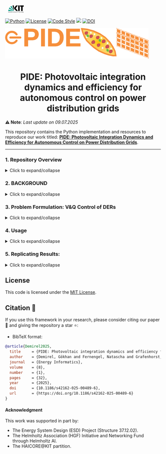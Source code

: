 <p float="left">
 <img src="helper/icons/icon_kit.png" width="10%" hspace="10"/> 
</p>

[![Python](https://img.shields.io/badge/Python-3.9.18-blue?logo=python)](https://www.python.org/downloads/release/python-3918/)
[![License](https://img.shields.io/badge/License-MIT-green?logo=opensource)](./LICENSE)
[![Code Style](https://img.shields.io/badge/Code%20Style-black-000000.svg?logo=python)](https://github.com/psf/black)
[![](https://img.shields.io/badge/Contact-goekhan.demirel%40kit.edu-yellow?label=Contact)](goekhan.demirel@kit.edu)
[![DOI](https://img.shields.io/badge/DOI-10.1145%2F12345678.12345678-orange?logo=doi)](https://doi.org/10.1186/s42162-025-00489-6)

![MPVBenchLogo](helper/icons/pide_icon.svg)

<h1 align="center">PIDE: Photovoltaic integration dynamics and efficiency for autonomous control on power distribution grids</h1>

**⚠️ Note**: _Last update on 09.07.2025_

This repository contains the Python implementation and resources to reproduce our work titled: **[PIDE: Photovoltaic Integration Dynamics and Efficiency for Autonomous Control on Power Distribution Grids](https://doi.org/10.1186/s42162-025-00489-6)**.

---

### 1. Repository Overview

<details>
  <summary>Click to expand/collapse</summary>

The provided Python-based framework, **PIDE**, implements active voltage control for low-voltage (LV) electrical distribution grids using inverter-based control of distributed energy resources (DERs). The framework supports both decentralized and distributed grid control strategies and adheres to the VDE-AR-N 4105 and EN50160 regulatory standards for providing ancillary services, such as reactive power control.

This repository is designed to the following:

- **Reference Solution for Grid Control**: Complies with VDE regulations and enables benchmarking against AI-driven control methods.
  - **Reactive power control modes according to `VDE-AR-N 4105:2018-11`**:
    - **Q(V)**, **Q(P)**, **Fixed cos $ϕ$**
  - **Decentralized and Distributed DER grid control strategies in LV Grid**:
    - **Decentralized grid control**: Each DER unit autonomously makes decisions at the local PCC, independent of grid constraints.
    - **Distributed grid control**: All DER units along the feeder control zones coordinate the decision-making process jointly.
- **Detailed Grid Component Modelling**:
  - **Battery System Modelling**: Captures charging and discharging dynamics, state-of-charge (SoC) constraints, and energy losses during storage operations.
  - **Inverter Modelling**: Simulates reactive and active power flows, efficiency losses, and compliance with regulatory voltage constraints.
  - **Power Loss Analysis**: Incorporates active power losses in distribution lines and transformers due to DER integration, based on physical equations.
- **DER Integration and Simulation**: Provides tools to simulate DER integration and their impact on autonomous reactive power control.
  - **MPVBench**: The benchmark dataset with real-time recordings of mini-photovoltaic (MPV) systems, also known as balcony power plants, including metadata of the corresponding used hardware.
    - Visit **[MPVBench GitHub repository](https://github.com/KIT-IAI/MPVBench)** for more information.
- **Optional Monte Carlo Simulation**: Supports uncertainty modeling and sensitivity analysis using stochastic parameters for more robust and flexible evaluation of control strategies.

This repository is structured in a few key folders:

```
├── helper                                <- Directory for helper scripts.
├── yaml                                  <- Directory for configuration files.
├── LICENSE.txt                           <- Licensing information.
├── README.md                             <- Primary README for developers.
├── __main__.py                           <- Main script.
├── exe_server_helper_cs1_job.sh          <- Script executes tasks defined by the master script to the SLURM scheduler for Case Study 1.
├── exe_server_master_cs1_job.sh          <- Script submits batch jobs for Case Study 1.
├── exe_server_master_cs2_job.sh          <- Script to the SLURM scheduler for Case Study 2.
├── exe_server_master_cs3_job.sh          <- Script to the SLURM scheduler for Case Study 3.
├── execution_script_cs1.ipynb            <- Execution script for Case Study 1.
├── monte_carlo_cs1.ipynb                 <- Notebook for Case Study 1.
├── monte_carlo_cs2.ipynb                 <- Notebook for Case Study 2.
├── monte_carlo_cs3.ipynb                 <- Notebook for Case Study 3.
└── requirements.txt                      <- Dependencies required.
```

</details>

### 2. BACKGROUND

<details>
  <summary>Click to expand/collapse</summary>

European power system hierarchy includes four primary levels: extra high voltage (220–400 kV), high voltage (**HV**, 60–220 kV), medium voltage (**MV**, 6–20 kV), and low voltage (**LV**, 230–400 V) grids, interconnected via transformers.
The power generated from traditional large power plants and offshore wind farms feeds into the extra high and high voltage grids.
Larger photovoltaic plants generally link to the medium voltage grid.
Major industrial consumers directly connect to the high-voltage grid, while smaller industries connect to either the medium or low-voltage grid, depending on their specific power requirements.

<img src="helper/img/00_european_power_system.png" alt="European Power System" style="width:30%; display: block; margin-bottom: 10px;">

**Fig. 1: Illustration of the European Power System showing interactions and connections via transformers between the transmission grid, inclusive of extra high voltage, the distribution grid, comprising high-voltage (indicated in red), medium-voltage (shown in yellow), and LV (represented in black). Power absorption is depicted in red arrows, while power injection into the higher and lower levels is indicated with green arrows.**

</details>

### 3. Problem Formulation: V&Q Control of DERs

<details>
  <summary>Click to expand/collapse</summary>

The reactive power control indirectly influences the active power $p_{j}^{DER}$, with the separate inverters apparent powers for PV $s_{j}^{PV}$ and BES $s_{j}^{BES}$ systems determining the operating constraints:

$$
|q_{j}^{DER}| \leq \sqrt{(s_{j}^{PV})^2 - (p_{j}^{PV})^2} + \sqrt{(s_{j}^{BES})^2 - (p_{j}^{BES})^2}
$$

The voltage drop $\Delta V_{ij} = V_{i} - V_{j}$ across a distribution line connecting nodes $i$ and $j$ can be approximated using the relationship:

$$
\Delta V_{ij} = \frac{r_{ij} \left( p_{j}^{Load} - p_{j}^{DER} \right) + x_{ij} \left( q_{j}^{Load} - q_{j}^{DER} \right)}{V_{j}}
$$

where $V_{i}$ is the parent busbar's voltage, which serves as a reference value. The terms $r_{ij}$ and $x_{ij}$ denote the resistance and reactance, respectively, between buses $i$ and $j$ as depicted in Figure 2. The control strategies we've implemented for low voltage grids, as visualized below, are specifically depicted in Figure 3.

<img src="helper/img/06_problem_formulation.png" alt="Equivalent Circuit" style="width:30%; display: block; margin-bottom: 10px;">

**Fig. 2: Equivalent circuit in a radial electrical distribution system including Loads, PVs, BESs, and MPVs.**

<img src="helper/img/01_q_control.png" alt="Reactive Power Control" style="width:30%; display: block; margin-bottom: 10px;">

**Fig. 3: Reactive power control for DERs, schematic representation of the methods based on the actual value (AV) for active power and the PCC voltage measurement, based on VDE-AR-N 4105 Grid Code.**

</details>

### 4. Usage

<details>
  <summary>Click to expand/collapse</summary>

Execute PIDE framework by using the **[**main**.py](__main__.py)** script as shown below.

1. **Command Line**

```bash
python __main__.py --pv_ctrl voltage_reactive_power_ctrl --storage_p_ctrl rbc_pvbes_distributed_sc_ctrl
```

```bash
python PIDE --pv_ctrl voltage_reactive_power_ctrl --storage_p_ctrl rbc_pvbes_distributed_sc_ctrl
```

2. **Run main file only**: **[**main**.py](__main__.py)**

Arguments:
| Argument | Type | Default Value | Choices | Help |
|-------------------------|---------|-------------------------------------|---------------------------------|-------------|
| `--benchmark` | str | `simbench` | `simbench`, `customised` | Benchmark dataset: 'simbench', 'customised'.|
| `--sb_code` | str | `1-LV-rural1--0-sw` | | Simbench code for the benchmark dataset.|
| `--scenario` | str | `2-future` | `0-today`, `1-near future`, `2-future` | Scenario options: '0-today', '1-near future', '2-future'.|
| `--standard` | str | `vde` | `vde`, `customised` | Standards: 'vde' (VDE-AR-N 4105) or 'customised' (e.g., IEEE Std 1547-2018).|
| `--standard_mode` | str | `base` | `base`, `deadband`, `customised` | Mode options: 'base', 'deadband', or 'customised'.|
| `--timeseries_ctrl` | str | `control_module` | `control_module`, `test_mode`, `manual` | Timeseries control mode.|
| `--pv_ctrl` | str | `voltage_reactive_power_ctrl` |`datasource`,`voltage_reactive_power_ctrl`,`power_factor_active_power_ctrl`,`constant_power_factor_active_power_ctrl` | Control mode for PV systems.|
| `--storage_p_ctrl` | str | `rbc_pvbes_distributed_sc_ctrl` |`datasource`,`rbc_pvbes_decentralized_sc_ctrl`,`rbc_pvbes_distributed_sc_ctrl`,`rbc_pvbes_distributed_sc_dnc_ctrl`,`rbc_bes_dnc_ctrl` | P-Control mode for storage systems.|
| `--storage_q_ctrl` | str | `"voltage_reactive_power_ctrl"` |`datasource`,`voltage_reactive_power_ctrl`,`constant_power_factor_active_power_ctrl`| Q-Control mode for storage systems.|
| `--soc_initial` | float | `5.0` | `0.00-100.00` | Initial state of charge (SoC) for storage systems.|
| `--scaling_pv` | float | `1.0` | `0.-10.0` | Scaling factor for PV capacity (0.0-10.0).|
| `--scaling_load` | float | `1.0` | `0.-10.0` | Scaling factor for load capacity (0.0-10.0).|
| `--scaling_storage` | float | `1.0` | `0.-10.0` | caling factor for storage capacity (0.0-10.0).|
| `--time_mode` | str | `"selected"` | `selected`, `random`, `default` | Time mode: 'selected', 'random', or 'default'.|
| `--episode_start_hour` | int | `0` | `0-24` | Start hour (0-24).|
| `--episode_start_day` | int | `179` | `0-354` | Start day (0-354).|
| `--episode_start_min_interval`| int | `0` | `0-3` | Starting interval (0-3).|
| `--episode_limit` | int | `96` | `0-35136` | Maximum number of time steps in an episode.|
| `--max_iterations` | int | `35135` | `0-35136` | Maximum number of iterations for the simulation.|
| `--flag_monte_carlo` | lambda | `"false"` | `bool` | Enable or disable Monte Carlo simulation mode.|
| `--num_monte_carlo_runs`| int | `100` | | Number of Monte Carlo simulation runs.|
| `--seed_value` | int | `42` | `0-100` | Initial seed value for Monte Carlo simulations (range 0-100)..|
| `--mpv_flag` | lambda | `"true"` | `bool` | Enable or disable MPV analysis. `false` or `true`|
| `--mpv_benchmark` | str | `"mpvbench"` | `simbench`, `mpvbench`, `customised` | MPV benchmarking source: 'simbench', 'mpvbench', or 'customised'..|
| `--mpv_scaling` | float | `0.60` | `0.-10.0` | Scaling factor for MPV capacity (0.0-10.0).|
| `--mpv_concentration_rate_percent` | float | `100.00` | `0.00-100.00` | MPV concentration rate as a percentage (0.0-100.0).|
| `--mpv_inverter_apparent_power_watt`| int | `800` | `600-1000` | Maximum apparent power for MPV inverters (600-1000 W).|
| `--mpv_solar_cell_capacity_watt` | int | `2000` | `800-2000` | Maximum power for MPV solar cells (800-2000 W).|

2. Alternatively, you can modify the arguments in the **[**main**.py](__main__.py)** file to change the default value parameters.

---

#### Configuration Files:

Additional configuration settings are available in the `yaml` directory:

- **Local Environment (`local`):**:
  - [local/user_config_grid_manage_der.yaml](yaml/local/user_config_grid_manage_der.yaml): User-defined configuration settings.
  - [local/default_config_grid_manage_der.yaml](yaml/local/default_config_grid_manage_der.yaml): Default configuration settings.

- **HPC Environment (`hpc`):**:
  - [hpc/user_config_grid_manage_der.yaml](yaml/hpc/user_config_grid_manage_der.yaml): User-defined configuration settings.
    - [hpc/default_config_grid_manage_der.yaml](yaml/hpc/default_config_grid_manage_der.yaml): Default configuration settings.

- **1. Open Configuration Files**: Locate the configuration files under the `local` and `hpc` directories.
- **2. Edit Paths**: Search for the path settings in each file and update them as follows:
  - **`local` (on Windows)**: These settings are used on a local Windows machine.

    ```yaml
    helper_path: C:\\Users\\<username>\\PIDE\\helper
    input_data_path: C:\\Users\\<username>\\PIDE\\input\\data
    output_data_path: C:\\Users\\<username>\\PIDE\\output\\data
    output_test_path: C:\\Users\\<username>\\PIDE\\test
    ```

  - **`hpc` (on Linux-based)**: These settings are intended for an HPC environment running on Linux.
    ```yaml
    helper_path: /hkfs/home/haicore/iai/<username>/PIDE/helper
    input_data_path: /hkfs/home/haicore/iai/<username>/PIDE/input/data
    output_data_path: /hkfs/home/haicore/iai/<username>/PIDE/output/data
    output_test_path: /hkfs/home/haicore/iai/<username>/PIDE/test
    ```

</details>

### 5. Replicating Results:

<details>
  <summary>Click to expand/collapse</summary>

To replicate the results from the paper, follow these steps:

1. Clone the repository:

   ```bash
   git clone https://github.com/KIT-IAI/PIDE.git
   ```

2. Create a virtual environment :

   ```bash
   python3.9 -m venv pide_env
   source pide_env/bin/activate
   pip install --upgrade pip
   ```

3. Run the following command to install the packages:

   ```bash
   cd PIDE
   pip install -r requirements.txt
   ```

4. Run the provided bash scripts for each case study:
   - **For _Case Study 1_**:

     ```bash
     chmod +x ./exe_server_helper_cs1_job.sh
     chmod +x ./exe_server_master_cs1_job.sh
     sbatch ./exe_server_master_cs1_job.sh
     ```

     - Calls `exe_server_helper_cs1_job.sh` to create SLURM jobs for sensitivity analysis.
     - Calls `execution_script_cs1.ipynb` to execute script for Case Study 1 on SLURM.
     - Open and execute the notebook `monte_carlo_cs1.ipynb`.

   - **For _Case Study 2_**:
     ```bash
     chmod +x ./exe_server_master_cs2_job.sh
     sbatch ./exe_server_master_cs2_job.sh
     ```

     - Open and execute the notebook `monte_carlo_cs2.ipynb`.
   - **For _Case Study 3_**:
     ```bash
     chmod +x ./exe_server_master_cs3_job.sh
     sbatch ./exe_server_master_cs3_job.sh
     ```

     - Open and execute the notebook `monte_carlo_cs3.ipynb`.

</details>

## License

This code is licensed under the [MIT License](LICENSE).

<h2>Citation &#128221;</h2>
<p>
If you use this framework in your research, please consider citing our paper &#128221; and giving the repository a star &#11088;:
</p>

- BibTeX format:

```bibtex
@article{Demirel2025,
  title     = {PIDE: Photovoltaic integration dynamics and efficiency for autonomous control on power distribution grids},
  author    = {Demirel, Gökhan and Fernengel, Natascha and Grafenhorst, Simon and F\"orderer, Kevin and Hagenmeyer, Veit},
  journal   = {Energy Informatics},
  volume    = {8},
  number    = {1},
  pages     = {32},
  year      = {2025},
  doi       = {10.1186/s42162-025-00489-6},
  url       = {https://doi.org/10.1186/s42162-025-00489-6}
}
```

#### Acknowledgment

This work was supported in part by:

- The Energy System Design (ESD) Project (Structure 37.12.02).
- The Helmholtz Association (HGF) Initiative and Networking Fund through Helmholtz AI.
- The HAICORE@KIT partition.
